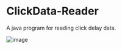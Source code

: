 # ClickData-Reader
A java program for reading click delay data.

![image](https://user-images.githubusercontent.com/37258614/158685075-dcd56b72-d156-404d-a006-14eca7b4b6df.png)
